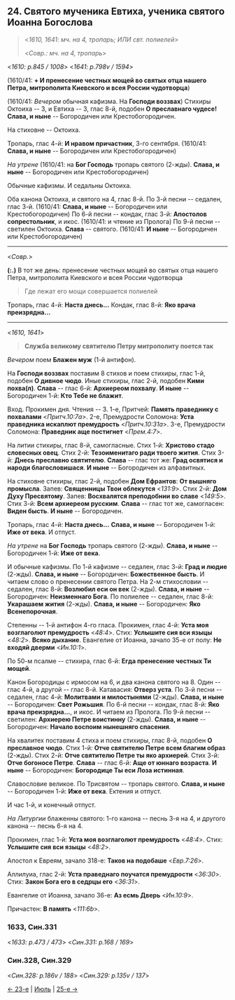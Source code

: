 ## 24. Святого мученика Евтиха, ученика святого Иоанна Богослова

> <*1610, 1641: мч. на 4, тропарь; ИЛИ свт. полиелей*>
> 
> <*Совр.: мч. на 4, тропарь*>

<*1610: p.845 / 1008*>
<*1641: p.798v / 1594*>

(1610/41: **+ И пренесение честных мощей во святых отца нашего Петра, митрополита Киевского и всея России чудотворца**)

(1610/41: *Вечером* обычная кафизма. На **Господи воззвах**)
Стихиры Октоиха -- 3, и Евтиха -- 3, глас 8-й, подобен **О преславнаго чудесе!** 
**Слава, и ныне** -- Богородичен или Крестобогородичен.

На стиховне -- Октоиха.

Тропарь, глас 4-й: **И нравом причастник**, 3-го сентября.
(1610/41: **Слава, и ныне** -- Богородичен или Крестобогородичен)

*На утрене* (1610/41: на **Бог Господь** тропарь святого (2-жды).
**Слава, и ныне** -- Богородичен или Крестобогородичен) 

Обычные кафизмы. И седальны Октоиха. 

Оба канона Октоиха, и святого на 4, глас 8-й.
По 3-й песни -- седален, глас 3-й. (1610/41: **Слава, и ныне** -- Богородичен или Крестобогородичен)
По 6-й песни -- кондак, глас 3-й: **Апостолов сопрестольник**, и икос. (1610/41: и чтение из Пролога)
По 9-й песни -- светилен Октоиха. **Слава** -- святого. 
(1610/41: **И ныне** -- Богородичен или Крестобогородичен)

---

<*Совр.*>

**(:.)** В тот же день: пренесение честных мощей во святых отца нашего Петра, митрополита Киевского и всея России чудотворца

> Где лежат его мощи совершается полиелей

Тропарь, глас 4-й: **Наста днесь...**
Кондак, глас 8-й: **Яко врача преизрядна...**

---

<*1610, 1641*>

> **Служба великому святителю Петру митрополиту поется так**

*Вечером* поем **Блажен муж** (1-й антифон). 

На **Господи воззвах** поставим 8 стихов и поем стихиры, глас 1-й, подобен **О дивное чюдо**. 
Иные стихиры, глас 2-й, подобен **Кими похва(л)**. 
**Слава** -- глас 6-й: **Архиереом похвалу**. 
**И ныне** -- Богородичен 1-й: **Кто Тебе не блажит**. 

Вход. Прокимен дня. Чтения -- 3. 
1-е, Притчей: **Память праведнику с похвалами** <*Притч.10:7a*>. 
2-е, Премудрости Соломона: **Уста праведника искаплют премудрость** <*Притч.10:31a*>. 
3-е, Премудрости Соломона: **Праведник аще постигнет** <*Прем.4:7*>. 

На литии стихиры, глас 8-й, самогласные. 
Стих 1-й: **Христово стадо словесных овец**. 
Стих 2-й: **Тезоименитаго ради твоего жития**. 
Стих 3-й: **Днесь преславно святителю**.
**Слава** -- глас тот же: **Град освятися и народи благословишася**.
**И ныне** -- Богородичен из алфавитных. 

На стиховне стихиры, глас 2-й, подобен **Дом Ефрантов**: **От вышняго промысла**. 
Запев: **Священницы Твои облекутся** <*131:9*>. 
Стих 2-й: **Дом Духу Пресвятому**. 
Запев: **Восхвалятся преподобнии во славе** <*149:5*>. 
Стих 3-й: **Всем архиереом русским**. 
**Слава** -- глас тот же, самогласен: **Виден бысть**. 
**И ныне** -- Богородичен. 

Тропарь, глас 4-й: **Наста днесь...** 
**Слава, и ныне** -- Богородичен 1-й: **Иже от века**. 
И отпуст. 

*На утрене* на **Бог Господь** тропарь святого (2-жды). 
**Слава, и ныне** -- Богородичен 1-й: **Иже от века**. 

И обычные кафизмы. 
По 1-й кафизме -- седален, глас 3-й: **Град и людие** (2-жды). 
**Слава, и ныне** -- Богородичен: **Божественное бысть**. 
И читаем слово о пренесении святого Петра. 
На 2-м стихословии -- седален, глас 8-й: **Возлюбил еси он век** (2-жды). 
**Слава, и ныне** -- Богородичен: **Неизменнаго Бога**. 
По полиелее -- седален, глас 8-й: **Укарашаем жития** (2-жды). 
**Слава, и ныне** -- Богородичен: **Яко Всенепорочная**. 

Степенны -- 1-й антифон 4-го гласа. 
Прокимен, глас 4-й: **Уста моя возглаголют премудрость** <*48:4*>. 
Стих: **Услышите сия вси языцы** <*48:2*>. 
**Всяко дыхание**. 
Евангелие от Иоанна, зачало 35-е от полу: **Не входяй дверми** <*Ин.10:1*>.

По 50-м псалме -- стихира, глас 6-й: **Егда пренесение честных Ти мощей**. 

Канон Богородицы с ирмосом на 6, и два канона святого на 8. Один -- глас 4-й, 
а другой -- глас 8-й. Катавасия: **Отверз уста**.
По 3-й песни -- седален, глас 4-й: **Молитвами и милостынями** (2-жды). 
**Слава, и ныне** -- Богородичен: **Свет Рожьшия**. 
По 6-й песни -- кондак, глас 8-й: **Яко врача преизрядна...**, и икос. И читаем из Пролога. 
По 9-й песни -- светилен: **Архиерею Петре воистинну** (2-жды). 
**Слава, и ныне** -- Богородичен: **Начало воспоим нынешняго спасения**. 

На хвалитех поставим 4 стиха и поем стихиры, глас 8-й, подобен **О преславное чюдо**. 
Стих 1-й: **Отче святителю Петре всем благим образ** (2-жды). 
Стих 2-й: **Отче святителю Петре ты яко архиерей**. 
Стих 3-й: **Отче богоносе Петре**. 
**Слава** -- глас 6-й: **Аще от юннаго возраста**. 
**И ныне** -- Богородичен: **Богородице Ты еси Лоза истинная**. 

Славословие великое. 
По Трисвятом -- тропарь святого. **Слава, и ныне** -- Богородичен 1-й: **Иже от века**. 
Ектения и отпуст. 

И час 1-й, и конечный отпуст. 

*На Литургии* блаженны святого: 1-го канона -- песнь 3-я на 4, и другого канона -- 
песнь 6-я на 4. 

Прокимен, глас 1-й: **Уста моя возглаголют премудрость** <*48:4*>.
Стих: **Услышите сия вси языцы** <*48:2*>.

Апостол к Евреям, зачало 318-е: **Таков на подобаше** <*Евр.7:26*>. 

Аллилуиа, глас 2-й: **Уста праведнаго поучатся премудрости** <*36:30*>. 
Стих: **Закон Бога его в седрцы его** <*36:31*>.

Евангелие от Иоанна, зачало 36-е: **Аз есмь Дверь** <*Ин.10:9*>. 

Причастен: **В память** <*111:6b*>. 

### 1633, Син.331

<*1633: p.473 / 473*>
<*Син.331: p.168 / 169*>


### Син.328, Син.329

<*Син.328: p.186v / 188*>
<*Син.329: p.135v / 137*>


[← 23-е](08_23_SAB.ru.md) | [Июль](README.md#24-й) | [25-е →](08_25_SAB.ru.md)
